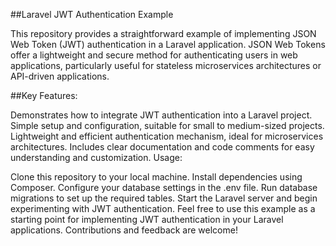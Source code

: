 ##Laravel JWT Authentication Example

This repository provides a straightforward example of implementing JSON Web Token (JWT) authentication in a Laravel application. JSON Web Tokens offer a lightweight and secure method for authenticating users in web applications, particularly useful for stateless microservices architectures or API-driven applications.

##Key Features:

Demonstrates how to integrate JWT authentication into a Laravel project.
Simple setup and configuration, suitable for small to medium-sized projects.
Lightweight and efficient authentication mechanism, ideal for microservices architectures.
Includes clear documentation and code comments for easy understanding and customization.
Usage:

Clone this repository to your local machine.
Install dependencies using Composer.
Configure your database settings in the .env file.
Run database migrations to set up the required tables.
Start the Laravel server and begin experimenting with JWT authentication.
Feel free to use this example as a starting point for implementing JWT authentication in your Laravel applications. Contributions and feedback are welcome!
